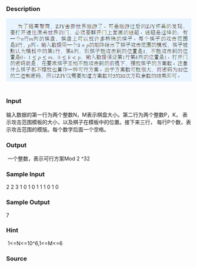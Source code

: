 
### Description
![](/JudgeOnline/upload/201504/222(1).png) 
### Input
输入数据的第一行为两个整数N，M表示棋盘大小。第二行为两个整数P，K，
表示攻击范围模板的大小，以及棋子在模板中的位置。接下来三行，
每行P个数，表示攻击范围的模版。每个数字后面一个空格。

### Output
 一个整数，表示可行方案Mod 2 ^32

### Sample Input
2 2
3 1
0 1 0
1 1 1
0 1 0
### Sample Output
7
### Hint
 1<=N<=10^6,1<=M<=6
### Source
